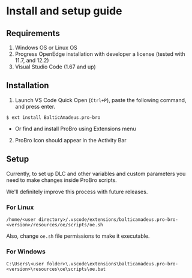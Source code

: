 # Install and setup guide

## Requirements
1. Windows OS or Linux OS
2. Progress OpenEdge installation with developer a license (tested with 11.7, and 12.2)
3. Visual Studio Code (1.67 and up)

## Installation

1. Launch VS Code Quick Open (```Ctrl+P```), paste the following command, and press enter.
```
$ ext install BalticAmadeus.pro-bro
```
- Or find and install ProBro using Extensions menu

2. ProBro Icon should appear in the Activity Bar


## Setup

Currently, to set up DLC and other variables and custom parameters you need to make changes inside ProBro scripts.

We'll definitely improve this process with future releases.

### For Linux
```
/home/<user directory>/.vscode/extensions/balticamadeus.pro-bro-<version>/resources/oe/scripts/oe.sh
```

Also, change ```oe.sh``` file permissions to make it executable.

### For Windows
```
C:\Users\<user folder>\.vscode\extensions\balticamadeus.pro-bro-<version>\resources\oe\scripts\oe.bat
```